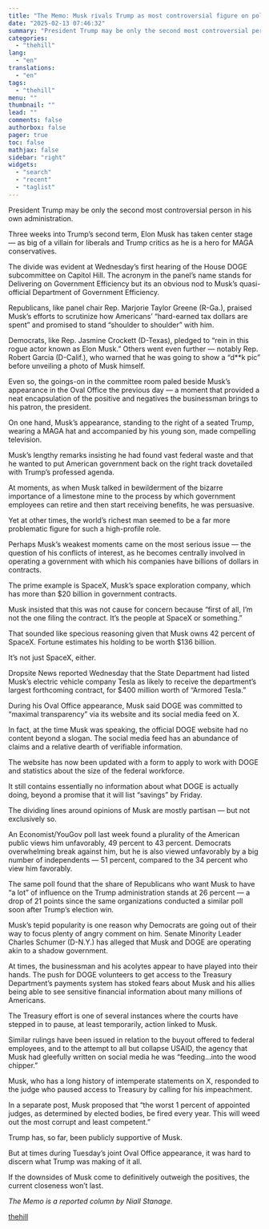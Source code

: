 ```yaml
---
title: "The Memo: Musk rivals Trump as most controversial figure on political stage"
date: "2025-02-13 07:46:32"
summary: "President Trump may be only the second most controversial person in his own administration. Three weeks into Trump’s second term, Elon Musk has taken center stage — as big of a villain for liberals and Trump critics as he is a hero for MAGA conservatives. The divide was evident at..."
categories:
  - "thehill"
lang:
  - "en"
translations:
  - "en"
tags:
  - "thehill"
menu: ""
thumbnail: ""
lead: ""
comments: false
authorbox: false
pager: true
toc: false
mathjax: false
sidebar: "right"
widgets:
  - "search"
  - "recent"
  - "taglist"
---
```


President Trump may be only the second most controversial person in his own administration.

Three weeks into Trump’s second term, Elon Musk has taken center stage — as big of a villain for liberals and Trump critics as he is a hero for MAGA conservatives.

The divide was evident at Wednesday’s first hearing of the House DOGE subcommittee on Capitol Hill. The acronym in the panel’s name stands for Delivering on Government Efficiency but its an obvious nod to Musk’s quasi-official Department of Government Efficiency.

Republicans, like panel chair Rep. Marjorie Taylor Greene (R-Ga.), praised Musk’s efforts to scrutinize how Americans’ “hard-earned tax dollars are spent” and promised to stand “shoulder to shoulder” with him.

Democrats, like Rep. Jasmine Crockett (D-Texas), pledged to “rein in this rogue actor known as Elon Musk.” Others went even further — notably Rep. Robert Garcia (D-Calif.), who warned that he was going to show a “d\*\*k pic” before unveiling a photo of Musk himself.

Even so, the goings-on in the committee room paled beside Musk’s appearance in the Oval Office the previous day — a moment that provided a neat encapsulation of the positive and negatives the businessman brings to his patron, the president.

On one hand, Musk’s appearance, standing to the right of a seated Trump, wearing a MAGA hat and accompanied by his young son, made compelling television.

Musk’s lengthy remarks insisting he had found vast federal waste and that he wanted to put American government back on the right track dovetailed with Trump’s professed agenda.

At moments, as when Musk talked in bewilderment of the bizarre importance of a limestone mine to the process by which government employees can retire and then start receiving benefits, he was persuasive.

Yet at other times, the world’s richest man seemed to be a far more problematic figure for such a high-profile role.

Perhaps Musk’s weakest moments came on the most serious issue — the question of his conflicts of interest, as he becomes centrally involved in operating a government with which his companies have billions of dollars in contracts.

The prime example is SpaceX, Musk’s space exploration company, which has more than $20 billion in government contracts.

Musk insisted that this was not cause for concern because “first of all, I’m not the one filing the contract. It’s the people at SpaceX or something.”

That sounded like specious reasoning given that Musk owns 42 percent of SpaceX. Fortune estimates his holding to be worth $136 billion.

It’s not just SpaceX, either.

Dropsite News reported Wednesday that the State Department had listed Musk’s electric vehicle company Tesla as likely to receive the department’s largest forthcoming contract, for $400 million worth of “Armored Tesla.”

During his Oval Office appearance, Musk said DOGE was committed to “maximal transparency” via its website and its social media feed on X.

In fact, at the time Musk was speaking, the official DOGE website had no content beyond a slogan. The social media feed has an abundance of claims and a relative dearth of verifiable information.

The website has now been updated with a form to apply to work with DOGE and statistics about the size of the federal workforce.

It still contains essentially no information about what DOGE is actually doing, beyond a promise that it will list “savings” by Friday.

The dividing lines around opinions of Musk are mostly partisan — but not exclusively so.

An Economist/YouGov poll last week found a plurality of the American public views him unfavorably, 49 percent to 43 percent. Democrats overwhelming break against him, but he is also viewed unfavorably by a big number of independents — 51 percent, compared to the 34 percent who view him favorably.

The same poll found that the share of Republicans who want Musk to have “a lot” of influence on the Trump administration stands at 26 percent — a drop of 21 points since the same organizations conducted a similar poll soon after Trump’s election win.

Musk’s tepid popularity is one reason why Democrats are going out of their way to focus plenty of angry comment on him. Senate Minority Leader Charles Schumer (D-N.Y.) has alleged that Musk and DOGE are operating akin to a shadow government.

At times, the businessman and his acolytes appear to have played into their hands. The push for DOGE volunteers to get access to the Treasury Department’s payments system has stoked fears about Musk and his allies being able to see sensitive financial information about many millions of Americans.

The Treasury effort is one of several instances where the courts have stepped in to pause, at least temporarily, action linked to Musk.

Similar rulings have been issued in relation to the buyout offered to federal employees, and to the attempt to all but collapse USAID, the agency that Musk had gleefully written on social media he was “feeding…into the wood chipper.”

Musk, who has a long history of intemperate statements on X, responded to the judge who paused access to Treasury by calling for his impeachment.

In a separate post, Musk proposed that “the worst 1 percent of appointed judges, as determined by elected bodies, be fired every year. This will weed out the most corrupt and least competent.”

Trump has, so far, been publicly supportive of Musk.

But at times during Tuesday’s joint Oval Office appearance, it was hard to discern what Trump was making of it all.

If the downsides of Musk come to definitively outweigh the positives, the current closeness won’t last.

*The Memo is a reported column by Niall Stanage.*

[thehill](https://thehill.com/homenews/administration/5141952-elon-musk-trump-administration/)
